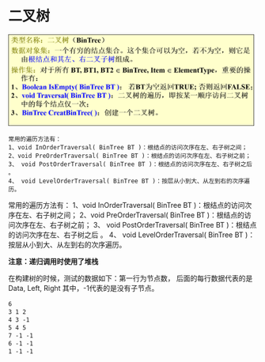 # 二叉树

![二叉树](images/%E4%BA%8C%E5%8F%89%E6%A0%91.png)

```
常用的遍历方法有：
1、void InOrderTraversal( BinTree BT )：根结点的访问次序在左、右子树之间；
2、void PreOrderTraversal( BinTree BT )：根结点的访问次序在左、右子树之前；
3、 void PostOrderTraversal( BinTree BT )：根结点的访问次序在左、右子树之后 。
4、 void LevelOrderTraversal( BinTree BT )：按层从小到大、从左到右的次序遍历。
```

常用的遍历方法有：
1、void InOrderTraversal( BinTree BT )：根结点的访问次序在左、右子树之间；
2、void PreOrderTraversal( BinTree BT )：根结点的访问次序在左、右子树之前；
3、 void PostOrderTraversal( BinTree BT )：根结点的访问次序在左、右子树之后 。
4、 void LevelOrderTraversal( BinTree BT )：按层从小到大、从左到右的次序遍历。

**注意：递归调用时使用了堆栈**

在构建树的时候，测试的数据如下：第一行为节点数， 后面的每行数据代表的是 Data, Left, Right	其中，-1代表的是没有子节点。

```
6
3 1 2
4 3 -1
5 4 5 
7 -1 -1
6 -1 -1
1 -1 -1
```

